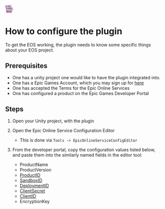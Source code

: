 <a href="/readme.md"><img src="/docs/images/PlayEveryWareLogo.gif" alt="README.md" width="5%"/></a>

# How to configure the plugin

To get the EOS working, the plugin needs to know some specific things about your EOS project.

## Prerequisites
* One has a unity project one would like to have the plugin integrated into.
* One has a Epic Games Account, which you may sign up for [here](https://dev.epicgames.com/portal/)
* One has accepted the Terms for the Epic Online Services
* One has configured a product on the Epic Games Developer Portal

## Steps
1) Open your Unity project, with the plugin 
2) Open the Epic Online Service Configuration Editor
    * This is done via `Tools -> EpicOnlineServiceConfigEditor`

3) From the developer portal, copy the configuration values listed below, and paste them into the similarly named fields in the editor tool:
    * ProductName
    * ProductVersion
    * [ProductID](https://dev.epicgames.com/docs/services/en-US/Glossary/index.html#P?term=ProductId)
    * [SandboxID](https://dev.epicgames.com/docs/services/en-US/Glossary/index.html#S?term=SandboxId)
    * [DeploymentID](https://dev.epicgames.com/docs/services/en-US/Glossary/index.html#D?term=DeploymentId)
    * [ClientSecret](https://dev.epicgames.com/docs/services/en-US/Glossary/index.html#C?term=OAuth%20ClientSecret)
    * [ClientID](https://dev.epicgames.com/docs/services/en-US/Glossary/index.html#C?term=OAuth%20ClientId)
    * EncryptionKey
   

